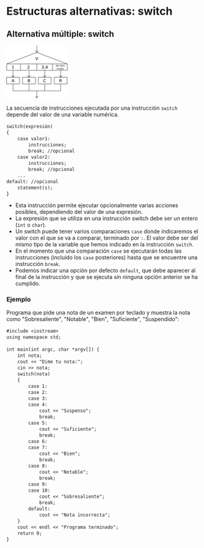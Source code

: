 # Estructuras alternativas: switch

## Alternativa múltiple: switch

![segun](img/segun.png)

La secuencia de instrucciones ejecutada por una instrucción `switch` depende del valor de una variable numérica.

    switch(expresión) 
    {
        case valor1:
            instrucciones;
            break; //opcional
        case valor2:
            instrucciones;
            break; //opcional
        ...
    default: //opcional
        statement(s);
    }

* Esta instrucción permite ejecutar opcionalmente varias acciones posibles, dependiendo del valor de una expresión.
* La expresión que se utiliza en una instrucción switch debe ser un entero (`int` o `char`).
* Un switch puede tener varios comparaciones `case` donde indicaremos el valor con el que se va a comparar, terminado por `:`. El valor debe ser del mismo tipo de la variable que hemos indicado en la instrucción `switch`.
* En el momento que una comparación `case` se ejecutarán todas las instrucciones (incluido los `case` posteriores) hasta que se encuentre una instrucción `break`.
* Podemos indicar una opción por defecto `default`, que debe aparecer al final de la instrucción y que se ejecuta sin ninguna opción anterior se ha cumplido.


### Ejemplo

Programa que pide una nota de un examen por teclado y muestra la nota como "Sobresaliente", "Notable", "Bien", "Suficiente", "Suspendido":

    #include <iostream>
    using namespace std;
    
    int main(int argc, char *argv[]) {
    	int nota;
    	cout << "Dime tu nota:";
    	cin >> nota;
    	switch(nota)
    	{
    		case 1:
    		case 2:	
    		case 3:	
    		case 4:	
    			cout << "Suspenso";
    			break;
    		case 5:
    			cout << "Suficiente";
    			break;
    		case 6:
    		case 7:
    			cout << "Bien";
    			break;
    		case 8:
    			cout << "Notable";
    			break;
    		case 9:
    		case 10:
    			cout << "Sobresaliente";
    			break;
    		default:
    			cout << "Nota incorrecta";
    	}
    	cout << endl << "Programa terminado";
    	return 0;
    }